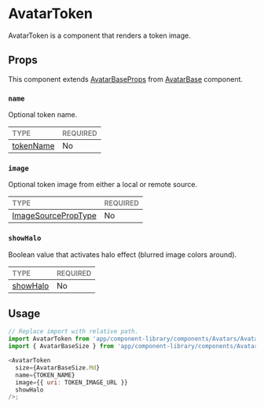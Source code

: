 # AvatarToken

AvatarToken is a component that renders a token image.

## Props

This component extends [AvatarBaseProps](../AvatarBase/AvatarBase.types.ts#L18) from [AvatarBase](../Avatar/Avatar.tsx) component.

### `name`

Optional token name.

| <span style="color:gray;font-size:14px">TYPE</span> | <span style="color:gray;font-size:14px">REQUIRED</span> |
| :-------------------------------------------------- | :------------------------------------------------------ |
| [tokenName](./AvatarToken.types.ts#L10)             | No                                                      |

### `image`

Optional token image from either a local or remote source.

| <span style="color:gray;font-size:14px">TYPE</span>                   | <span style="color:gray;font-size:14px">REQUIRED</span> |
| :-------------------------------------------------------------------- | :------------------------------------------------------ |
| [ImageSourcePropType](https://reactnative.dev/docs/image#imagesource) | No                                                      |

### `showHalo`

Boolean value that activates halo effect (blurred image colors around).

| <span style="color:gray;font-size:14px">TYPE</span> | <span style="color:gray;font-size:14px">REQUIRED</span> |
| :-------------------------------------------------- | :------------------------------------------------------ |
| [showHalo](./AvatarToken.types.ts#L18)              | No                                                      |

## Usage

```javascript
// Replace import with relative path.
import AvatarToken from 'app/component-library/components/Avatars/AvatarToken';
import { AvatarBaseSize } from 'app/component-library/components/Avatars/AvatarBase';

<AvatarToken
  size={AvatarBaseSize.Md}
  name={TOKEN_NAME}
  image={{ uri: TOKEN_IMAGE_URL }}
  showHalo
/>;
```
